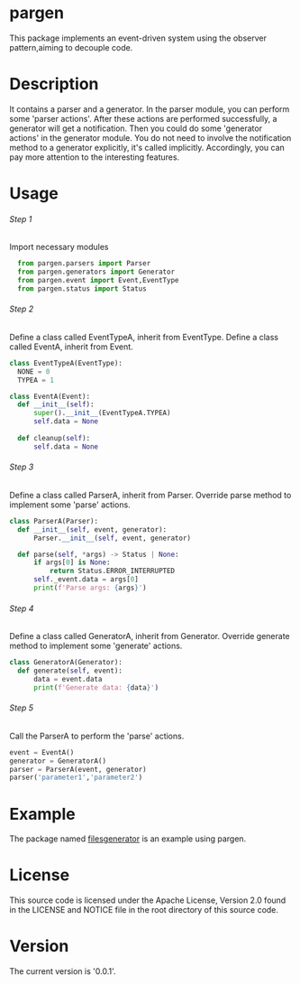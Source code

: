 # pargen
This package implements an event-driven system using the observer pattern,aiming to decouple code.

# Description
It contains a parser and a generator. In the parser module, you can perform some 'parser actions'. After these actions are performed successfully, a generator will get a notification. Then you could do some 'generator actions' in the generator module. You do not need to involve the notification method to a generator explicitly, it's called implicitly. Accordingly, you can pay more attention to the interesting features.

# Usage
  ###### Step 1
  Import necessary modules
  ```python
    from pargen.parsers import Parser
    from pargen.generators import Generator
    from pargen.event import Event,EventType
    from pargen.status import Status
  ```
  ###### Step 2
  Define a class called EventTypeA, inherit from EventType.
  Define a class called EventA, inherit from Event.
  ```python
  class EventTypeA(EventType):
    NONE = 0
    TYPEA = 1

  class EventA(Event):
    def __init__(self):
        super().__init__(EventTypeA.TYPEA)
        self.data = None
    
    def cleanup(self):
        self.data = None
  ``` 
  ###### Step 3
  Define a class called ParserA, inherit from Parser.
  Override parse method to implement some 'parse' actions.
  ```python
  class ParserA(Parser):
    def __init__(self, event, generator):
        Parser.__init__(self, event, generator)

    def parse(self, *args) -> Status | None:
        if args[0] is None:
            return Status.ERROR_INTERRUPTED
        self._event.data = args[0]
        print(f'Parse args: {args}')
  ```
  ###### Step 4
  Define a class called GeneratorA, inherit from Generator.
  Override generate method to implement some 'generate' actions.
  ```python
  class GeneratorA(Generator):
    def generate(self, event):
        data = event.data
        print(f'Generate data: {data}')
  ```
  ###### Step 5
  Call the ParserA to perform the 'parse' actions.
  ```python
  event = EventA()
  generator = GeneratorA()
  parser = ParserA(event, generator)
  parser('parameter1','parameter2')
  ```


# Example
The package named [filesgenerator](https://github.com/zhiyuanfeng-git/filesgenerator) is an example using pargen.

# License
This source code is licensed under the Apache License, Version 2.0 found in the LICENSE and NOTICE file in the root directory of this source code.

# Version
The current version is '0.0.1'.